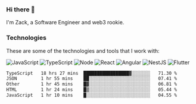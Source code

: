 ### Hi there 👋
I'm Zack, a Software Engineer and web3 rookie.

### Technologies
These are some of the technologies and tools that I work with:

![JavaScript](https://img.shields.io/badge/JavaScript-323330.svg?logo=javascript&logoColor=F7DF1E) 
![TypeScript](https://img.shields.io/badge/TypeScript-007ACC.svg?logo=typescript&logoColor=white) 
![Node](https://img.shields.io/badge/Node.js-43853D.svg?logo=node.js&logoColor=white)
![React](https://img.shields.io/badge/React-20232a.svg?logo=react&logoColor=61DAFB) 
![Angular](https://img.shields.io/badge/Angular-E23237.svg?logo=angularjs&logoColor=white)
![NestJS](https://img.shields.io/badge/NestJS-E0234E?logo=nestjs&logoColor=white)
![Flutter](https://img.shields.io/badge/Flutter-02569B.svg?logo=flutter&logoColor=white)

<!--START_SECTION:waka-->

```txt
TypeScript   18 hrs 27 mins  █████████████████▓░░░░░░░   71.30 %
JSON         1 hr 55 mins    ██░░░░░░░░░░░░░░░░░░░░░░░   07.41 %
Other        1 hr 45 mins    █▓░░░░░░░░░░░░░░░░░░░░░░░   06.81 %
HTML         1 hr 24 mins    █▒░░░░░░░░░░░░░░░░░░░░░░░   05.44 %
JavaScript   1 hr 10 mins    █░░░░░░░░░░░░░░░░░░░░░░░░   04.55 %
```

<!--END_SECTION:waka-->
